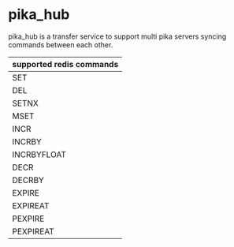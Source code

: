 # pika_hub
pika_hub is a transfer service to support multi pika servers syncing commands between each other.

|supported redis commands|
| --- |
|SET|
|DEL|
|SETNX|
|MSET|
|INCR|
|INCRBY|
|INCRBYFLOAT|
|DECR|
|DECRBY|
|EXPIRE|
|EXPIREAT|
|PEXPIRE|
|PEXPIREAT|
